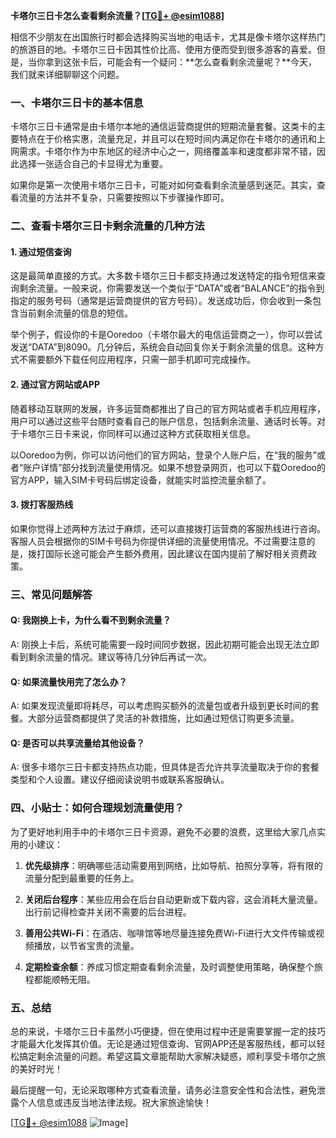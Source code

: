 **卡塔尔三日卡怎么查看剩余流量？[[TG💪+ @esim1088](https://t.me/s/esim1088)]**

相信不少朋友在出国旅行时都会选择购买当地的电话卡，尤其是像卡塔尔这样热门的旅游目的地。卡塔尔三日卡因其性价比高、使用方便而受到很多游客的喜爱。但是，当你拿到这张卡后，可能会有一个疑问：**怎么查看剩余流量呢？**今天，我们就来详细聊聊这个问题。

### 一、卡塔尔三日卡的基本信息

卡塔尔三日卡通常是由卡塔尔本地的通信运营商提供的短期流量套餐。这类卡的主要特点在于价格实惠，流量充足，并且可以在短时间内满足你在卡塔尔的通讯和上网需求。卡塔尔作为中东地区的经济中心之一，网络覆盖率和速度都非常不错，因此选择一张适合自己的卡显得尤为重要。

如果你是第一次使用卡塔尔三日卡，可能对如何查看剩余流量感到迷茫。其实，查看流量的方法并不复杂，只需要按照以下步骤操作即可。

### 二、查看卡塔尔三日卡剩余流量的几种方法

#### 1. **通过短信查询**
这是最简单直接的方式。大多数卡塔尔三日卡都支持通过发送特定的指令短信来查询剩余流量。一般来说，你需要发送一个类似于“DATA”或者“BALANCE”的指令到指定的服务号码（通常是运营商提供的官方号码）。发送成功后，你会收到一条包含当前剩余流量的信息的短信。

举个例子，假设你的卡是Ooredoo（卡塔尔最大的电信运营商之一），你可以尝试发送“DATA”到8090。几分钟后，系统会自动回复你关于剩余流量的信息。这种方式不需要额外下载任何应用程序，只需一部手机即可完成操作。

#### 2. **通过官方网站或APP**
随着移动互联网的发展，许多运营商都推出了自己的官方网站或者手机应用程序，用户可以通过这些平台随时查看自己的账户信息，包括剩余流量、通话时长等。对于卡塔尔三日卡来说，你同样可以通过这种方式获取相关信息。

以Ooredoo为例，你可以访问他们的官方网站，登录个人账户后，在“我的服务”或者“账户详情”部分找到流量使用情况。如果不想登录网页，也可以下载Ooredoo的官方APP，输入SIM卡号码后绑定设备，就能实时监控流量余额了。

#### 3. **拨打客服热线**
如果你觉得上述两种方法过于麻烦，还可以直接拨打运营商的客服热线进行咨询。客服人员会根据你的SIM卡号码为你提供详细的流量使用情况。不过需要注意的是，拨打国际长途可能会产生额外费用，因此建议在国内提前了解好相关资费政策。

### 三、常见问题解答

#### Q: 我刚换上卡，为什么看不到剩余流量？
A: 刚换上卡后，系统可能需要一段时间同步数据，因此初期可能会出现无法立即看到剩余流量的情况。建议等待几分钟后再试一次。

#### Q: 如果流量快用完了怎么办？
A: 如果发现流量即将耗尽，可以考虑购买额外的流量包或者升级到更长时间的套餐。大部分运营商都提供了灵活的补救措施，比如通过短信订购更多流量。

#### Q: 是否可以共享流量给其他设备？
A: 很多卡塔尔三日卡都支持热点功能，但具体是否允许共享流量取决于你的套餐类型和个人设置。建议仔细阅读说明书或联系客服确认。

### 四、小贴士：如何合理规划流量使用？

为了更好地利用手中的卡塔尔三日卡资源，避免不必要的浪费，这里给大家几点实用的小建议：

1. **优先级排序**：明确哪些活动需要用到网络，比如导航、拍照分享等，将有限的流量分配到最重要的任务上。
   
2. **关闭后台程序**：某些应用会在后台自动更新或下载内容，这会消耗大量流量。出行前记得检查并关闭不需要的后台进程。

3. **善用公共Wi-Fi**：在酒店、咖啡馆等地尽量连接免费Wi-Fi进行大文件传输或视频播放，以节省宝贵的流量。

4. **定期检查余额**：养成习惯定期查看剩余流量，及时调整使用策略，确保整个旅程都能顺畅无阻。

### 五、总结

总的来说，卡塔尔三日卡虽然小巧便捷，但在使用过程中还是需要掌握一定的技巧才能最大化发挥其价值。无论是通过短信查询、官网APP还是客服热线，都可以轻松搞定剩余流量的问题。希望这篇文章能帮助大家解决疑惑，顺利享受卡塔尔之旅的美好时光！

最后提醒一句，无论采取哪种方式查看流量，请务必注意安全性和合法性，避免泄露个人信息或违反当地法律法规。祝大家旅途愉快！

[[TG💪+ @esim1088](https://t.me/s/esim1088) ![Image](https://i.postimg.cc/4NQfJmqS/Snipaste-2025-05-13-00-14-12.png)]